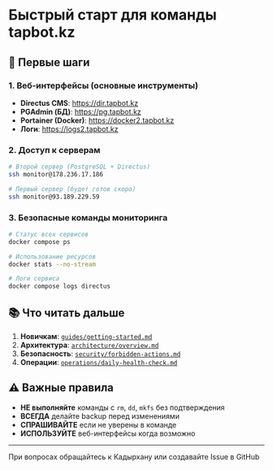 # Быстрый старт для команды tapbot.kz

## 🚀 Первые шаги

### 1. Веб-интерфейсы (основные инструменты)
- **Directus CMS**: https://dir.tapbot.kz
- **PGAdmin (БД)**: https://pg.tapbot.kz  
- **Portainer (Docker)**: https://docker2.tapbot.kz
- **Логи**: https://logs2.tapbot.kz

### 2. Доступ к серверам
```bash
# Второй сервер (PostgreSQL + Directus)
ssh monitor@178.236.17.186

# Первый сервер (будет готов скоро)
ssh monitor@93.189.229.59
```

### 3. Безопасные команды мониторинга
```bash
# Статус всех сервисов
docker compose ps

# Использование ресурсов
docker stats --no-stream

# Логи сервиса
docker compose logs directus
```

## 📚 Что читать дальше

1. **Новичкам**: [`guides/getting-started.md`](./guides/getting-started.md)
2. **Архитектура**: [`architecture/overview.md`](./architecture/overview.md)  
3. **Безопасность**: [`security/forbidden-actions.md`](./security/forbidden-actions.md)
4. **Операции**: [`operations/daily-health-check.md`](./operations/daily-health-check.md)

## ⚠️ Важные правила

- **НЕ выполняйте** команды с `rm`, `dd`, `mkfs` без подтверждения
- **ВСЕГДА** делайте backup перед изменениями
- **СПРАШИВАЙТЕ** если не уверены в команде
- **ИСПОЛЬЗУЙТЕ** веб-интерфейсы когда возможно

---
При вопросах обращайтесь к Кадырхану или создавайте Issue в GitHub
